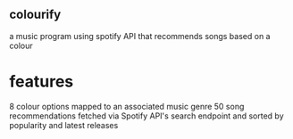 ## colourify
a music program using spotify API that recommends songs based on a colour

# features
8 colour options mapped to an associated music genre
50 song recommendations fetched via Spotify API's search endpoint and sorted by popularity and latest releases
